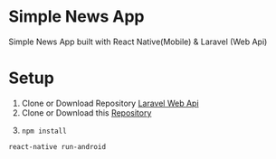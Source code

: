 # Simple News App
Simple News App built with React Native(Mobile) & Laravel (Web Api)

# Setup
1. Clone or Download Repository [Laravel Web Api](https://github.com/fariswidhi/news-web-api)
2. Clone or Download this [Repository](https://github.com/fariswidhi/news-react-native)
3. 	```
	npm install
	```
```
react-native run-android
```
